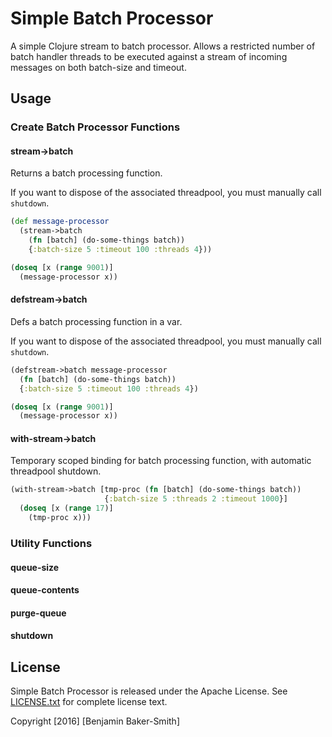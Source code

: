 # Simple Batch Processor

A simple Clojure stream to batch processor. Allows a restricted number of
batch handler threads to be executed against a stream of incoming messages
on both batch-size and timeout.

## Usage

### Create Batch Processor Functions

#### stream->batch

Returns a batch processing function.

If you want to dispose of the associated threadpool, you must manually
call `shutdown`.

```clojure
(def message-processor 
  (stream->batch
    (fn [batch] (do-some-things batch))
    {:batch-size 5 :timeout 100 :threads 4}))

(doseq [x (range 9001)]
  (message-processor x))
```

#### defstream->batch

Defs a batch processing function in a var.

If you want to dispose of the associated threadpool, you must manually
call `shutdown`.

```clojure
(defstream->batch message-processor
  (fn [batch] (do-some-things batch))
  {:batch-size 5 :timeout 100 :threads 4})

(doseq [x (range 9001)]
  (message-processor x))
```

#### with-stream->batch

Temporary scoped binding for batch processing function,
with automatic threadpool shutdown.

```clojure
(with-stream->batch [tmp-proc (fn [batch] (do-some-things batch))
                     {:batch-size 5 :threads 2 :timeout 1000}]
  (doseq [x (range 17)]
    (tmp-proc x)))
```

### Utility Functions

#### queue-size
#### queue-contents
#### purge-queue
#### shutdown

## License

Simple Batch Processor is released under the Apache License.
See [LICENSE.txt](LICENSE.txt) for complete license text.

Copyright [2016] [Benjamin Baker-Smith]
